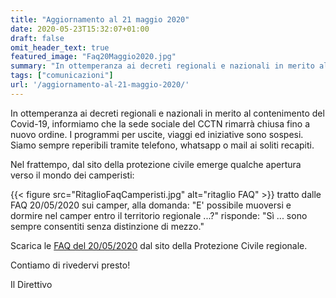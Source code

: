 ```yaml
---
title: "Aggiornamento al 21 maggio 2020"
date: 2020-05-23T15:32:07+01:00
draft: false
omit_header_text: true
featured_image: "Faq20Maggio2020.jpg"
summary: "In ottemperanza ai decreti regionali e nazionali in merito al contenimento del Covid-19 ..."
tags: ["comunicazioni"]
url: '/aggiornamento-al-21-maggio-2020/'
---
```


In ottemperanza ai decreti regionali e nazionali in merito al contenimento del Covid-19, informiamo che la sede sociale del CCTN rimarrà chiusa fino a nuovo ordine.
I programmi per uscite, viaggi ed iniziative sono sospesi.
Siamo sempre reperibili tramite telefono, whatsapp o mail ai soliti recapiti.

Nel frattempo, dal sito della protezione civile emerge qualche apertura verso il mondo dei camperisti:

{{< figure src="RitaglioFaqCamperisti.jpg" alt="ritaglio FAQ" >}}
tratto dalle FAQ 20/05/2020 sui camper, alla domanda: "E' possibile muoversi e dormire nel camper entro il territorio regionale ...?" risponde: "Sì ... sono sempre consentiti senza distinzione di mezzo." 

Scarica le [FAQ del 20/05/2020](https://www.protezionecivile.fvg.it/sites/default/files/basic-page/attachments/2020-05/faq%2020.05.2020.pdf) dal sito della Protezione Civile regionale.

Contiamo di rivedervi presto!

Il Direttivo